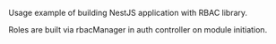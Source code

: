  Usage example of building NestJS application with RBAC library.

Roles are built via rbacManager in auth controller on module initiation.
